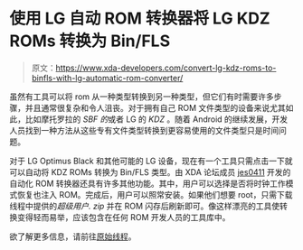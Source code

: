 # 使用 LG 自动 ROM 转换器将 LG KDZ ROMs 转换为 Bin/FLS

> 原文：<https://www.xda-developers.com/convert-lg-kdz-roms-to-binfls-with-lg-automatic-rom-converter/>

虽然有工具可以将 rom 从一种类型转换到另一种类型，但它们有时需要许多步骤，并且通常很复杂和令人沮丧。对于拥有自己 ROM 文件类型的设备来说尤其如此，比如摩托罗拉的 *SBF 的*或者 LG 的 *KDZ* 。随着 Android 的继续发展，开发人员找到一种方法从这些专有文件类型转换到更容易使用的文件类型只是时间问题。

对于 LG Optimus Black 和其他可能的 LG 设备，现在有一个工具只需点击一下就可以自动将 KDZ ROMs 转换为 Bin/FLS 类型。由 XDA 论坛成员 [jes0411](http://forum.xda-developers.com/member.php?u=4341432) 开发的自动化 ROM 转换器还具有许多其他功能。其中，用户可以选择是否将时钟工作模式恢复也注入 ROM。完成后，用户可以照常安装。如果他们想要 root，只需下载线程中提供的*超级用户. zip* 并在 ROM 闪存后刷新即可。像这样漂亮的工具使转换变得轻而易举，应该包含在任何 ROM 开发人员的工具库中。

欲了解更多信息，请前往[原始线程](http://forum.xda-developers.com/showthread.php?t=1692191)。